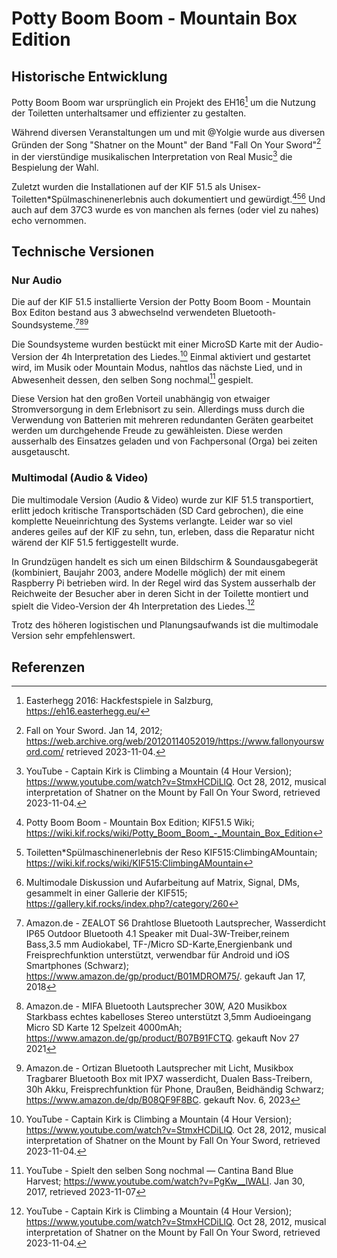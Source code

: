 # Potty Boom Boom - Mountain Box Edition

## Historische Entwicklung
Potty Boom Boom war ursprünglich ein Projekt des EH16[^1] um die Nutzung der Toiletten unterhaltsamer und effizienter zu gestalten.

Während diversen Veranstaltungen um und mit @Yolgie wurde aus diversen Gründen der Song "Shatner on the Mount" der Band "Fall On Your Sword"[^2] in der vierstündige musikalischen Interpretation von Real Music[^3] die Bespielung der Wahl.

Zuletzt wurden die Installationen auf der KIF 51.5 als Unisex-Toiletten*Spülmaschinenerlebnis auch dokumentiert und gewürdigt.[^4][^5][^6] Und auch auf dem 37C3 wurde es von manchen als fernes (oder viel zu nahes) echo vernommen.

## Technische Versionen 
### Nur Audio
Die auf der KIF 51.5 installierte Version der Potty Boom Boom - Mountain Box Editon bestand aus 3 abwechselnd verwendeten Bluetooth-Soundsysteme.[^7][^8][^9]

Die Soundsysteme wurden bestückt mit einer MicroSD Karte mit der Audio-Version der 4h Interpretation des Liedes.[^3] Einmal aktiviert und gestartet wird, im Musik oder Mountain Modus, nahtlos das nächste Lied, und in Abwesenheit dessen, den selben Song nochmal[^10] gespielt.

Diese Version hat den großen Vorteil unabhängig von etwaiger Stromversorgung in dem Erlebnisort zu sein. Allerdings muss durch die Verwendung von Batterien mit mehreren redundanten Geräten gearbeitet werden um durchgehende Freude zu gewähleisten. Diese werden ausserhalb des Einsatzes geladen und von Fachpersonal (Orga) bei zeiten ausgetauscht.

### Multimodal (Audio & Video)
Die multimodale Version (Audio & Video) wurde zur KIF 51.5 transportiert, erlitt jedoch kritische Transportschäden (SD Card gebrochen), die eine komplette Neueinrichtung des Systems verlangte. Leider war so viel anderes geiles auf der KIF zu sehn, tun, erleben, dass die Reparatur nicht wärend der KIF 51.5 fertiggestellt wurde.

In Grundzügen handelt es sich um einen Bildschirm & Soundausgabegerät (kombiniert, Baujahr 2003, andere Modelle möglich) der mit einem Raspberry Pi betrieben wird. In der Regel wird das System ausserhalb der Reichweite der Besucher aber in deren Sicht in der Toilette montiert und spielt die Video-Version der 4h Interpretation des Liedes.[^3]

Trotz des höheren logistischen und Planungsaufwands ist die multimodale Version sehr empfehlenswert.

## Referenzen 

[^1]: Easterhegg 2016: Hackfestspiele in Salzburg, https://eh16.easterhegg.eu/
[^2]: Fall on Your Sword. Jan 14, 2012; https://web.archive.org/web/20120114052019/https://www.fallonyoursword.com/ retrieved 2023-11-04.
[^3]: YouTube - Captain Kirk is Climbing a Mountain (4 Hour Version); https://www.youtube.com/watch?v=StmxHCDiLlQ. Oct 28, 2012, musical interpretation of Shatner on the Mount by Fall On Your Sword, retrieved 2023-11-04.
[^4]: Potty Boom Boom - Mountain Box Edition; KIF51.5 Wiki; https://wiki.kif.rocks/wiki/Potty_Boom_Boom_-_Mountain_Box_Edition
[^5]: Toiletten*Spülmaschinenerlebnis der Reso KIF515:ClimbingAMountain; https://wiki.kif.rocks/wiki/KIF515:ClimbingAMountain
[^6]: Multimodale Diskussion und Aufarbeitung auf Matrix, Signal, DMs, gesammelt in einer Gallerie der KIF515; https://gallery.kif.rocks/index.php?/category/260
[^7]: Amazon.de - ZEALOT S6 Drahtlose Bluetooth Lautsprecher, Wasserdicht IP65 Outdoor Bluetooth 4.1 Speaker mit Dual-3W-Treiber,reinem Bass,3.5 mm Audiokabel, TF-/Micro SD-Karte,Energienbank und Freisprechfunktion unterstützt, verwendbar für Android und iOS Smartphones (Schwarz); https://www.amazon.de/gp/product/B01MDROM75/. gekauft Jan 17, 2018
[^8]: Amazon.de - MIFA Bluetooth Lautsprecher 30W, A20 Musikbox Starkbass echtes kabelloses Stereo unterstützt 3,5mm Audioeingang Micro SD Karte 12 Spelzeit 4000mAh; https://www.amazon.de/gp/product/B07B91FCTQ. gekauft Nov 27 2021
[^9]: Amazon.de - Ortizan Bluetooth Lautsprecher mit Licht, Musikbox Tragbarer Bluetooth Box mit IPX7 wasserdicht, Dualen Bass-Treibern, 30h Akku, Freisprechfunktion für Phone, Draußen, Beidhändig Schwarz; https://www.amazon.de/dp/B08QF9F8BC. gekauft Nov. 6, 2023
[^10]: YouTube - Spielt den selben Song nochmal — Cantina Band Blue Harvest; https://www.youtube.com/watch?v=PgKw__lWALI. Jan 30, 2017, retrieved 2023-11-07
